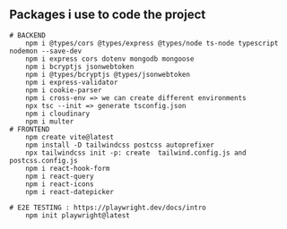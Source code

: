 ## Packages i use to code the project
    # BACKEND
        npm i @types/cors @types/express @types/node ts-node typescript nodemon --save-dev
        npm i express cors dotenv mongodb mongoose  
        npm i bcryptjs jsonwebtoken
        npm i @types/bcryptjs @types/jsonwebtoken
        npm i express-validator
        npm i cookie-parser
        npm i cross-env => we can create different environments
        npx tsc --init => generate tsconfig.json
        npm i cloudinary
        npm i multer
    # FRONTEND 
        npm create vite@latest
        npm install -D tailwindcss postcss autoprefixer
        npx tailwindcss init -p: create  tailwind.config.js and postcss.config.js
        npm i react-hook-form
        npm i react-query
        npm i react-icons
        npm i react-datepicker

    # E2E TESTING : https://playwright.dev/docs/intro
        npm init playwright@latest


